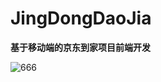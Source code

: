# JingDongDaoJia
**基于移动端的京东到家项目前端开发**

![666](https://user-images.githubusercontent.com/42641927/139575453-c6dfe26a-01b4-443a-aafb-737aa8d8aade.gif)
